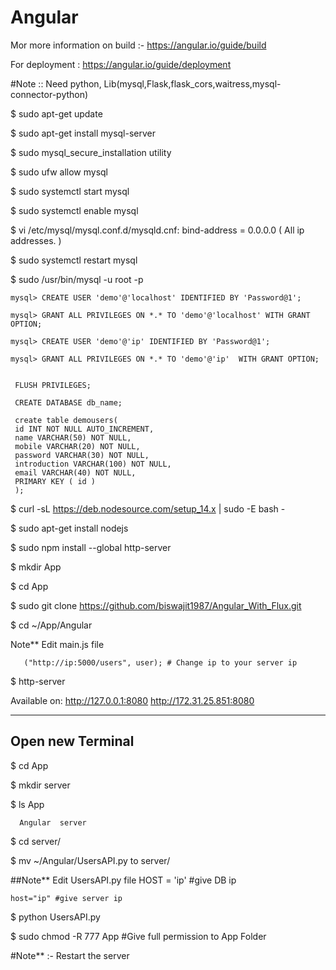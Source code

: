 # Angular

Mor more information on build :- https://angular.io/guide/build

For deployment : https://angular.io/guide/deployment


#Note :: Need python, Lib(mysql,Flask,flask_cors,waitress,mysql-connector-python)

 $ sudo apt-get update
 
 $ sudo apt-get install mysql-server
 
 $ sudo mysql_secure_installation utility
 
 $ sudo ufw allow mysql
 
 $ sudo systemctl start mysql
 
 $ sudo systemctl enable mysql
 
 $ vi /etc/mysql/mysql.conf.d/mysqld.cnf:
 	bind-address		= 0.0.0.0 ( All ip addresses. )
	
 $ sudo systemctl restart mysql
 
 $ sudo /usr/bin/mysql -u root -p
      
	mysql> CREATE USER 'demo'@'localhost' IDENTIFIED BY 'Password@1';
	
	mysql> GRANT ALL PRIVILEGES ON *.* TO 'demo'@'localhost' WITH GRANT OPTION;
	
	mysql> CREATE USER 'demo'@'ip' IDENTIFIED BY 'Password@1';
	
	mysql> GRANT ALL PRIVILEGES ON *.* TO 'demo'@'ip'  WITH GRANT OPTION;
	
	 
	 FLUSH PRIVILEGES;
	 
	 CREATE DATABASE db_name;
	 
	 create table demousers(
	 id INT NOT NULL AUTO_INCREMENT,
	 name VARCHAR(50) NOT NULL,
	 mobile VARCHAR(20) NOT NULL,
	 password VARCHAR(30) NOT NULL,
	 introduction VARCHAR(100) NOT NULL,
	 email VARCHAR(40) NOT NULL,
	 PRIMARY KEY ( id )
	 );
	 

 $ curl -sL https://deb.nodesource.com/setup_14.x | sudo -E bash -
 
 $ sudo apt-get install nodejs
 
 $ sudo npm install --global http-server
 
 $ mkdir App
 
 $ cd App
 
 $ sudo git clone https://github.com/biswajit1987/Angular_With_Flux.git
 
 $ cd ~/App/Angular
 
 Note** Edit  main.js file 
 

       ("http://ip:5000/users", user); # Change ip to your server ip


 
 $ http-server
 
 Available on:
  http://127.0.0.1:8080
  http://172.31.25.851:8080

 ---------------------------
 Open new Terminal
 ---------------------------
 
 $ cd App
 
 $ mkdir server
 
 $  ls App
 
      Angular  server
	  
 $ cd server/
 
 $ mv ~/Angular/UsersAPI.py to server/
 
 ##Note** Edit UsersAPI.py file
 	HOST = 'ip' #give DB ip
	
	host="ip" #give server ip

 
 $ python UsersAPI.py

 $ sudo chmod -R 777 App #Give full permission to App Folder
 
 #Note** :- Restart the server
 
